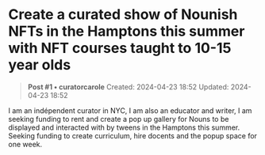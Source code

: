 # Create a curated show of Nounish NFTs in the Hamptons this summer with NFT courses taught to 10-15 year olds

<!-- ✦✦✦ POST START ✦✦✦ -->

> **Post #1 • curatorcarole**
> Created: 2024-04-23 18:52
> Updated: 2024-04-23 18:52

I am an indépendent curator in NYC, I am also an educator and writer, I am seeking funding to rent and create a pop up gallery for Nouns to be displayed and interacted with by tweens in the Hamptons this summer. Seeking funding to create curriculum, hire docents and the popup space for one week.

<!-- ✦✦✦ POST END ✦✦✦ -->

